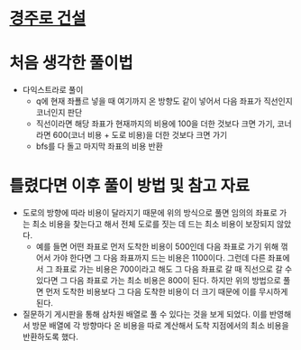 # [경주로 건설](https://school.programmers.co.kr/learn/courses/30/lessons/67259)

# 처음 생각한 풀이법

- 다익스트라로 풀이
    - q에 현재 좌푤르 넣을 때 여기까지 온 방향도 같이 넣어서 다음 좌표가 직선인지 코너인지 판단
    - 직선이라면 해당 좌표가 현재까지의 비용에 100을 더한 것보다 크면 가기, 코너라면 600(코너 비용 + 도로 비용)을 더한 것보다 크면 가기
    - bfs를 다 돌고 마지막 좌표의 비용 반환

# 틀렸다면 이후 풀이 방법 및 참고 자료

- 도로의 방향에 따라 비용이 달라지기 때문에 위의 방식으로 풀면 임의의 좌표로 가는 최소 비용을 찾는다고 해서 전체 도로를 짓는 데 드는 최소 비용이 보장되지 않았다.
    - 예를 들면 어떤 좌표로 먼저 도착한 비용이 500인데 다음 좌표로 가기 위해 꺾어서 가야 한다면 그 다음 좌표까지 드는 비용은 1100이다. 그런데 다른 좌표에서 그 좌표로 가는 비용은 700이라고 해도 그 다음 좌표로 갈 때 직선으로 갈 수 있다면 그 다음 좌표로 가는 최소 비용은 800이 된다. 하지만 위의 방법으로 풀면 먼저 도착한 비용보다 그 다음 도착한 비용이 더 크기 때문에 이를 무시하게 된다.
- 질문하기 게시판을 통해 삼차원 배열로 풀 수 있다는 것을 보게 되었다. 이를 반영해서 방문 배열에 각 방향마다 온 비용을 따로 계산해서 도착 지점에서의 최소 비용을 반환하도록 했다.